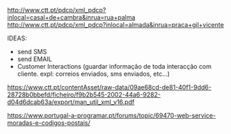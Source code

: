 http://www.ctt.pt/pdcp/xml_pdcp?inlocal=casal+de+cambra&inrua=rua+palma
http://www.ctt.pt/pdcp/xml_pdcp?inlocal=almada&inrua=praca+gil+vicente

IDEAS:
- send SMS
- send EMAIL
- Customer Interactions (guardar informação de toda interacção com cliente. expl: correios enviados, sms enviados, etc...)

https://www.ctt.pt/contentAsset/raw-data/09ae68cd-de81-40f1-9dd6-28728b0bbefd/ficheiro/f9b2b545-2002-44a6-9282-d04d6dcab63a/export/man_util_xml_v16.pdf

https://www.portugal-a-programar.pt/forums/topic/69470-web-service-moradas-e-codigos-postais/